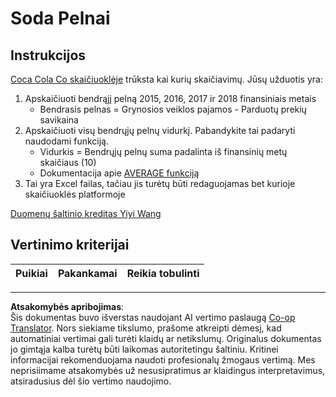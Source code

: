 <!--
CO_OP_TRANSLATOR_METADATA:
{
  "original_hash": "f824bfdb8b12d33293913f76f5c787c5",
  "translation_date": "2025-08-31T05:39:11+00:00",
  "source_file": "2-Working-With-Data/06-non-relational/assignment.md",
  "language_code": "lt"
}
-->
# Soda Pelnai

## Instrukcijos

[Coca Cola Co skaičiuoklėje](../../../../2-Working-With-Data/06-non-relational/CocaColaCo.xlsx) trūksta kai kurių skaičiavimų. Jūsų užduotis yra: 

1. Apskaičiuoti bendrąjį pelną 2015, 2016, 2017 ir 2018 finansiniais metais
    - Bendrasis pelnas = Grynosios veiklos pajamos - Parduotų prekių savikaina
1. Apskaičiuoti visų bendrųjų pelnų vidurkį. Pabandykite tai padaryti naudodami funkciją.
    - Vidurkis = Bendrųjų pelnų suma padalinta iš finansinių metų skaičiaus (10)
    - Dokumentacija apie [AVERAGE funkciją](https://support.microsoft.com/en-us/office/average-function-047bac88-d466-426c-a32b-8f33eb960cf6)
1. Tai yra Excel failas, tačiau jis turėtų būti redaguojamas bet kurioje skaičiuoklės platformoje

[Duomenų šaltinio kreditas Yiyi Wang](https://www.kaggle.com/yiyiwang0826/cocacola-excel)

## Vertinimo kriterijai

Puikiai | Pakankamai | Reikia tobulinti
--- | --- | --- |

---

**Atsakomybės apribojimas**:  
Šis dokumentas buvo išverstas naudojant AI vertimo paslaugą [Co-op Translator](https://github.com/Azure/co-op-translator). Nors siekiame tikslumo, prašome atkreipti dėmesį, kad automatiniai vertimai gali turėti klaidų ar netikslumų. Originalus dokumentas jo gimtąja kalba turėtų būti laikomas autoritetingu šaltiniu. Kritinei informacijai rekomenduojama naudoti profesionalų žmogaus vertimą. Mes neprisiimame atsakomybės už nesusipratimus ar klaidingus interpretavimus, atsiradusius dėl šio vertimo naudojimo.